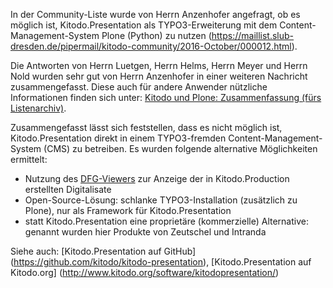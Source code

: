 In der Community-Liste wurde von Herrn Anzenhofer angefragt, ob es möglich ist, Kitodo.Presentation als TYPO3-Erweiterung mit dem Content-Management-System Plone (Python) zu nutzen (https://maillist.slub-dresden.de/pipermail/kitodo-community/2016-October/000012.html). 

Die Antworten von Herrn Luetgen, Herrn Helms, Herrn Meyer und Herrn Nold wurden sehr gut von Herrn Anzenhofer in einer weiteren Nachricht zusammengefasst. Diese auch für andere Anwender nützliche Informationen finden sich unter: 
[Kitodo und Plone: Zusammenfassung (fürs Listenarchiv)](https://maillist.slub-dresden.de/pipermail/kitodo-community/2016-November/000014.html). 

Zusammengefasst lässt sich feststellen, dass es nicht möglich ist, Kitodo.Presentation direkt in einem TYPO3-fremden Content-Management-System (CMS) zu betreiben. Es wurden folgende alternative Möglichkeiten ermittelt: 
* Nutzung des [DFG-Viewers](http://dfg-viewer.de/ueber-das-projekt/) zur Anzeige der in Kitodo.Production erstellten Digitalisate 
* Open-Source-Lösung: schlanke TYPO3-Installation (zusätzlich zu Plone), nur als Framework für Kitodo.Presentation
* statt Kitodo.Presentation eine proprietäre (kommerzielle) Alternative: genannt wurden hier Produkte von Zeutschel und Intranda



Siehe auch: [Kitodo.Presentation auf GitHub] (https://github.com/kitodo/kitodo-presentation), [Kitodo.Presentation auf Kitodo.org] (http://www.kitodo.org/software/kitodopresentation/)